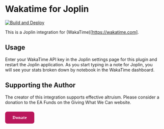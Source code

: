 # Wakatime for Joplin

[![Build and Deploy](https://github.com/uioporqwerty/joplin-plugin-wakatime/actions/workflows/build.yml/badge.svg)](https://github.com/uioporqwerty/joplin-plugin-wakatime/actions/workflows/build.yml)

This is a Joplin integration for (WakaTime)[https://wakatime.com].

## Usage

Enter your WakaTime API key in the Joplin settings page for this plugin and restart the Joplin application. As you start typing in a note for Joplin, you will see your stats broken down by notebook in the WakaTime dashboard.

## Supporting the Author

The creator of this integration supports effective altruism. Please consider a donation to the EA Funds on the Giving What We Can website.
<br/><br/>

<a href="https://www.givingwhatwecan.org/donate/organizations" class="donate">Donate</a>

<style>
    .donate {
        font-family: "Metropolis,ui-sans-serif,system-ui,-apple-system,BlinkMacSystemFont,Segoe UI,Roboto,Helvetica Neue,Arial,Noto Sans,sans-serif,Apple Color Emoji,Segoe UI Emoji,Segoe UI Symbol,Noto Color Emoji";
        border-radius: .5em;
        text-decoration: none;
        color: white;
        letter-spacing: .05em;
        line-height: 1.5em;
        font-weight: 700;
        font-size: 1em;
        text-align: center;
        background-color: #BA175B;
        width: fit-content;
        padding: .75rem 1.5rem .75rem 1.5rem;
    }
</style>
